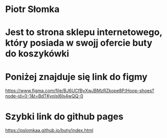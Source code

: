 # Piotr Słomka

# Jest to strona sklepu internetowego, który posiada w swojj ofercie buty do koszykówki

# Poniżej znajduje się link do figmy
 https://www.figma.com/file/BJ6UCfByXwJBMzRZkope8P/Hoop-shoes?node-id=0-1&t=BdTKyoIsl6ls4wQQ-0

# Szybki link do github pages
https://pslomkaa.github.io/buty/index.html
